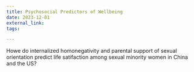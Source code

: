 ```yaml
---
title: Psychosocial Predictors of Wellbeing
date: 2023-12-01
external_link: 
tags:

---
```


Howe do internalized homonegativity and parental support of sexual orientation predict life satifaction among sexual minority women in China and the US?

<!--more-->
